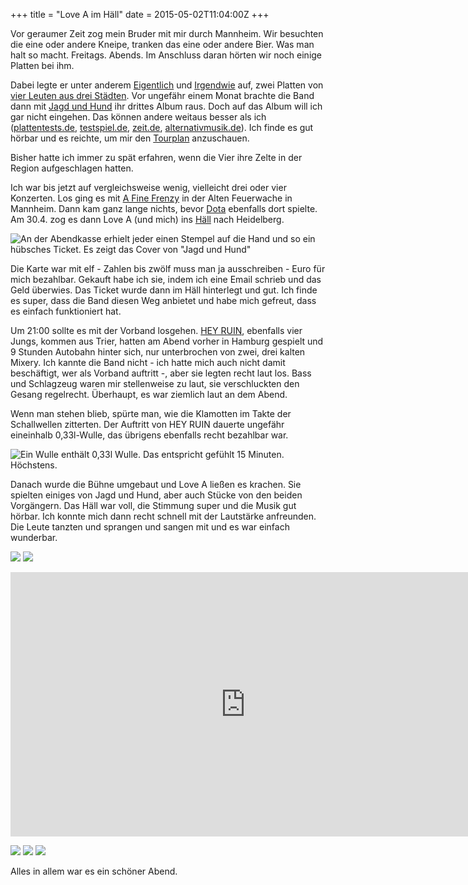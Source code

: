 +++
title = "Love A im Häll"
date = 2015-05-02T11:04:00Z
+++

Vor geraumer Zeit zog mein Bruder mit mir durch Mannheim. Wir besuchten die eine oder andere Kneipe, tranken das eine oder andere Bier. Was man halt so macht. Freitags. Abends. Im Anschluss daran hörten wir noch einige Platten bei ihm.

Dabei legte er unter anderem [Eigentlich](http://lovea.bigcartel.com/product/love-a-eigentlich) und [Irgendwie](http://lovea.bigcartel.com/product/love-a-irgendwie-lp) auf, zwei Platten von [vier Leuten aus drei Städten](https://de.wikipedia.org/wiki/Love_A). Vor ungefähr einem Monat brachte die Band dann mit [Jagd und Hund](http://lovea.bigcartel.com/product/jagd-und-hund-lp) ihr drittes Album raus. Doch auf das Album will ich gar nicht eingehen. Das können andere weitaus besser als ich ([plattentests.de](http://www.plattentests.de/rezi.php?show=12051), [testspiel.de](http://www.testspiel.de/love-a-jagd-und-hund-kritik/293770/), [zeit.de](http://www.zeit.de/kultur/musik/2015-03/love-a-jagd-und-hund-album), [alternativmusik.de](http://alternativmusik.de/rezensionen/love-a-jagd-und-hund/)). Ich finde es gut hörbar und es reichte, um mir den [Tourplan](http://love-a.de/shows/) anzuschauen.

Bisher hatte ich immer zu spät erfahren, wenn die Vier ihre Zelte in der Region aufgeschlagen hatten. 

Ich war bis jetzt auf vergleichsweise wenig, vielleicht drei oder vier Konzerten. Los ging es mit [A Fine Frenzy](https://de.wikipedia.org/wiki/A_Fine_Frenzy) in der Alten Feuerwache in Mannheim. Dann kam ganz lange nichts, bevor [Dota](https://de.wikipedia.org/wiki/Dota_Kehr) ebenfalls dort spielte. Am 30.4. zog es dann Love A (und mich) ins [Häll](http://haell.de/) nach Heidelberg.

![An der Abendkasse erhielt jeder einen Stempel auf die Hand und so ein hübsches Ticket. Es zeigt das Cover von "Jagd und Hund"](/img/IMG_42.jpg)

Die Karte war mit elf - Zahlen bis zwölf muss man ja ausschreiben - Euro für mich bezahlbar. Gekauft habe ich sie, indem ich eine Email schrieb und das Geld überwies. Das Ticket wurde dann im Häll hinterlegt und gut. Ich finde es super, dass die Band diesen Weg anbietet und habe mich gefreut, dass es einfach funktioniert hat.

Um 21:00 sollte es mit der Vorband losgehen. [HEY RUIN](https://www.facebook.com/heyruin), ebenfalls vier Jungs, kommen aus Trier, hatten am Abend vorher in Hamburg gespielt und 9 Stunden Autobahn hinter sich, nur unterbrochen von zwei, drei kalten Mixery. Ich kannte die Band nicht - ich hatte mich auch nicht damit beschäftigt, wer als Vorband auftritt -, aber sie legten recht laut los. Bass und Schlagzeug waren mir stellenweise zu laut, sie verschluckten den Gesang regelrecht. Überhaupt, es war ziemlich laut an dem Abend.

Wenn man stehen blieb, spürte man, wie die Klamotten im Takte der Schallwellen zitterten. Der Auftritt von HEY RUIN dauerte ungefähr eineinhalb 0,33l-Wulle, das übrigens ebenfalls recht bezahlbar war.

![Ein Wulle enthält 0,33l Wulle. Das entspricht gefühlt 15 Minuten. Höchstens.](/img/IMG_43.jpg)

Danach wurde die Bühne umgebaut und Love A ließen es krachen. Sie spielten einiges von Jagd und Hund, aber auch Stücke von den beiden Vorgängern. Das Häll war voll, die Stimmung super und die Musik gut hörbar. Ich konnte mich dann recht schnell mit der Lautstärke anfreunden. Die Leute tanzten und sprangen und sangen mit und es war einfach wunderbar.

![](/img/IMG_44.jpg)
![](/img/IMG_45.jpg)

<iframe src="https://player.vimeo.com/video/126663296?color=ff0000" width="752" height="423" frameborder="0" webkitallowfullscreen mozallowfullscreen allowfullscreen></iframe>

![](/img/IMG_46.jpg)
![](/img/IMG_47.jpg)
![](/img/IMG_48.jpg)

Alles in allem war es ein schöner Abend.